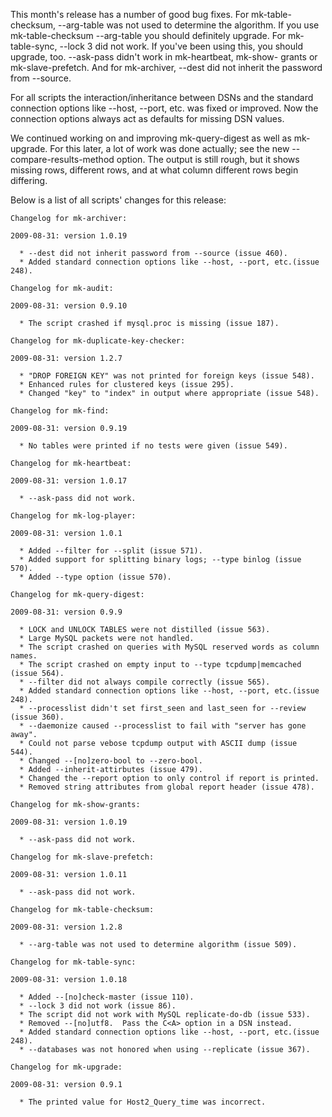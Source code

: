 This month's release has a number of good bug fixes.  For mk-table-
checksum, --arg-table was not used to determine the algorithm.  If you
use mk-table-checksum --arg-table you should definitely upgrade.  For
mk-table-sync, --lock 3 did not work.  If you've been using this, you
should upgrade, too.  --ask-pass didn't work in mk-heartbeat, mk-show-
grants or mk-slave-prefetch.  And for mk-archiver, --dest did not
inherit the password from --source.

For all scripts the interaction/inheritance between DSNs and the
standard connection options like --host, --port, etc. was fixed or
improved.  Now the connection options always act as defaults for
missing DSN values.

We continued working on and improving mk-query-digest as well as mk-
upgrade.  For this later, a lot of work was done actually; see the new
--compare-results-method option.  The output is still rough, but it
shows missing rows, different rows, and at what column different rows
begin differing.

Below is a list of all scripts' changes for this release:

```
Changelog for mk-archiver:

2009-08-31: version 1.0.19

  * --dest did not inherit password from --source (issue 460).
  * Added standard connection options like --host, --port, etc.(issue
248).

Changelog for mk-audit:

2009-08-31: version 0.9.10

  * The script crashed if mysql.proc is missing (issue 187).

Changelog for mk-duplicate-key-checker:

2009-08-31: version 1.2.7

  * "DROP FOREIGN KEY" was not printed for foreign keys (issue 548).
  * Enhanced rules for clustered keys (issue 295).
  * Changed "key" to "index" in output where appropriate (issue 548).

Changelog for mk-find:

2009-08-31: version 0.9.19

  * No tables were printed if no tests were given (issue 549).

Changelog for mk-heartbeat:

2009-08-31: version 1.0.17

  * --ask-pass did not work.

Changelog for mk-log-player:

2009-08-31: version 1.0.1

  * Added --filter for --split (issue 571).
  * Added support for splitting binary logs; --type binlog (issue
570).
  * Added --type option (issue 570).

Changelog for mk-query-digest:

2009-08-31: version 0.9.9

  * LOCK and UNLOCK TABLES were not distilled (issue 563).
  * Large MySQL packets were not handled.
  * The script crashed on queries with MySQL reserved words as column
names.
  * The script crashed on empty input to --type tcpdump|memcached
(issue 564).
  * --filter did not always compile correctly (issue 565).
  * Added standard connection options like --host, --port, etc.(issue
248).
  * --processlist didn't set first_seen and last_seen for --review
(issue 360).
  * --daemonize caused --processlist to fail with "server has gone
away".
  * Could not parse vebose tcpdump output with ASCII dump (issue
544).
  * Changed --[no]zero-bool to --zero-bool.
  * Added --inherit-attirbutes (issue 479).
  * Changed the --report option to only control if report is printed.
  * Removed string attributes from global report header (issue 478).

Changelog for mk-show-grants:

2009-08-31: version 1.0.19

  * --ask-pass did not work.

Changelog for mk-slave-prefetch:

2009-08-31: version 1.0.11

  * --ask-pass did not work.

Changelog for mk-table-checksum:

2009-08-31: version 1.2.8

  * --arg-table was not used to determine algorithm (issue 509).

Changelog for mk-table-sync:

2009-08-31: version 1.0.18

  * Added --[no]check-master (issue 110).
  * --lock 3 did not work (issue 86).
  * The script did not work with MySQL replicate-do-db (issue 533).
  * Removed --[no]utf8.  Pass the C<A> option in a DSN instead.
  * Added standard connection options like --host, --port, etc.(issue
248).
  * --databases was not honored when using --replicate (issue 367).

Changelog for mk-upgrade:

2009-08-31: version 0.9.1

  * The printed value for Host2_Query_time was incorrect.
```